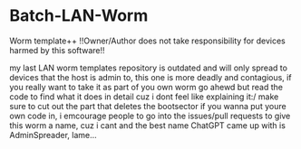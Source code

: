 # Batch-LAN-Worm
Worm template++
!!Owner/Author does not take responsibility for devices harmed by this software!!

my last LAN worm templates repository is outdated and will only spread to devices that the host is admin to, this one is more deadly and contagious, if you really want to take it as part of you own worm go ahewd but read the code to find what it does in detail cuz i dont feel like explaining it:/ make sure to cut out the part that deletes the bootsector if you wanna put youre own code in, i emcourage people to go into the issues/pull requests to give this worm a name, cuz i cant and the best name ChatGPT came up with is AdminSpreader, lame...
